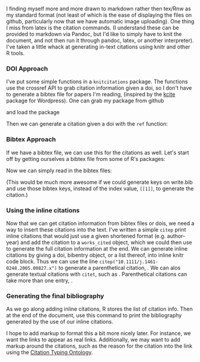 <!--roptions  tidy=FALSE, warning=FALSE, comment=NA, message=FALSE-->
<!--begin.rcode echo=FALSE 
#require(socialR)
#render_wordpress()
render_gfm()
# start with clean bib
empty <- list()
class(empty) <- "bibentry"
options(works_cited = empty)
end.rcode-->
I finding myself more and more drawn to markdown rather then tex/Rnw as my standard format (not least of which is the ease of displaying the files on github, particularly now that we have automatic image uploading).  One thing I miss from latex is the citation commands. (I understand these can be provided to markdown via Pandoc, but I'd like to simply have to knit the document, and not then run it through pandoc, latex, or another interpreter).  I've taken a little whack at generating in-text citations using knitr and other R tools. 

### DOI Approach
I've put some simple functions in a `knitcitations` package.  The functions use the crossref API to grab citation information given a doi, so I don't have to generate a bibtex file for papers I'm reading, (inspired by the [kcite](http://wordpress.org/extend/plugins/kcite/) package for Wordpress).  One can grab my package from github
<!--begin.rcode eval=FALSE 
library(devtools)
install_github("knitcitations", "cboettig")
end.rcode-->

and load the package
<!--begin.rcode 
require(knitcitations)
end.rcode-->

Then we can generate a citation given a doi with the `ref` function:
<!--begin.rcode results="asis", 
ref("10.1111/j.1461-0248.2005.00827.x")
end.rcode-->


### Bibtex Approach

If we have a bibtex file, we can use this for the citations as well.  Let's start off by getting ourselves a bibtex file from some of R's packages: 
<!--begin.rcode
library(bibtex)
write.bib(c('bibtex', 'knitr', 'knitcitations'), file="example.bib")
end.rcode-->

Now we can simply read in the bibtex files: 
<!--begin.rcode r bibex, results="asis"
biblio <- read.bib("example.bib")
biblio[[1]]
end.rcode-->
(This would be much more awesome if we could generate keys on write.bib and use those bibtex keys, instead of the index value, `[[1]]`, to generate the citation.)


### Using the inline citations 
Now that we can get citation information from bibtex files or dois, we need a way to insert these citations into the text.  I've written a simple `citep`  print inline citations that would just use a given shortened format (e.g. author-year) and add the citation to a `works_cited` object, which we could then use to generate the full citation information at the end.  We can generate inline citations by giving a doi, bibentry object, or a list thereof, into inline knitr code block. Thus we can use the line   `citep("10.1111/j.1461-0248.2005.00827.x")` to generate a parenthetical citation, <!--rinline citep("10.1111/j.1461-0248.2005.00827.x")-->. We can alos generate textual citations with `citet`, such as <!--rinline citet(biblio[[1]])-->.  Parenthetical citations can take more than one entry, <!--rinline citep(biblio[2:3])-->. 

### Generating the final bibliography
As we go along adding inline citations, R stores the list of citation info.  Then at the end of the document, use this command to print the bibliography generated by the use of our inline citations. 
<!--begin.rcode results="asis"
bibliography()
end.rcode-->

I hope to add markup to format this a bit more nicely later.  For instance, we want the links to appear as real links.  Additionally, we may want to add markup around the citations, such as the reason for the citation into the link using the [Citation Typing Ontology](http://speroni.web.cs.unibo.it/cgi-bin/lode/req.py?req=http:/purl.org/spar/cito). 






